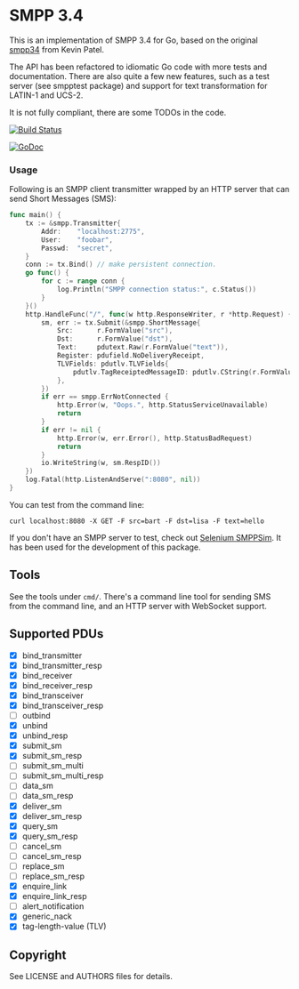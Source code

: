 # SMPP 3.4

This is an implementation of SMPP 3.4 for Go, based on the original
[smpp34](https://github.com/CodeMonkeyKevin/smpp34) from Kevin Patel.

The API has been refactored to idiomatic Go code with more tests
and documentation. There are also quite a few new features, such
as a test server (see smpptest package) and support for text
transformation for LATIN-1 and UCS-2.

It is not fully compliant, there are some TODOs in the code.

[![Build Status](https://secure.travis-ci.org/fiorix/go-smpp.png)](https://travis-ci.org/fiorix/go-smpp)

[![GoDoc](https://godoc.org/github.com/fiorix/go-smpp?status.svg)](https://godoc.org/github.com/fiorix/go-smpp)

### Usage

Following is an SMPP client transmitter wrapped by an HTTP server
that can send Short Messages (SMS):

```go
func main() {
	tx := &smpp.Transmitter{
		Addr:    "localhost:2775",
		User:    "foobar",
		Passwd:  "secret",
	}
	conn := tx.Bind() // make persistent connection.
	go func() {
		for c := range conn {
			log.Println("SMPP connection status:", c.Status())
		}
	}()
	http.HandleFunc("/", func(w http.ResponseWriter, r *http.Request) {
		sm, err := tx.Submit(&smpp.ShortMessage{
			Src:      r.FormValue("src"),
			Dst:      r.FormValue("dst"),
			Text:     pdutext.Raw(r.FormValue("text")),
			Register: pdufield.NoDeliveryReceipt,
            TLVFields: pdutlv.TLVFields{
                pdutlv.TagReceiptedMessageID: pdutlv.CString(r.FormValue("msgId")),
            },
		})
		if err == smpp.ErrNotConnected {
			http.Error(w, "Oops.", http.StatusServiceUnavailable)
			return
		}
		if err != nil {
			http.Error(w, err.Error(), http.StatusBadRequest)
			return
		}
		io.WriteString(w, sm.RespID())
	})
	log.Fatal(http.ListenAndServe(":8080", nil))
}
```

You can test from the command line:

	curl localhost:8080 -X GET -F src=bart -F dst=lisa -F text=hello

If you don't have an SMPP server to test, check out
[Selenium SMPPSim](http://www.seleniumsoftware.com/downloads.html).
It has been used for the development of this package.

## Tools

See the tools under `cmd/`. There's a command line tool for sending
SMS from the command line, and an HTTP server with WebSocket support.

## Supported PDUs

- [x] bind_transmitter
- [x] bind_transmitter_resp
- [x] bind_receiver
- [x] bind_receiver_resp
- [x] bind_transceiver
- [x] bind_transceiver_resp
- [ ] outbind
- [x] unbind
- [x] unbind_resp
- [x] submit_sm
- [x] submit_sm_resp
- [ ] submit_sm_multi
- [ ] submit_sm_multi_resp
- [ ] data_sm
- [ ] data_sm_resp
- [x] deliver_sm
- [x] deliver_sm_resp
- [x] query_sm
- [x] query_sm_resp
- [ ] cancel_sm
- [ ] cancel_sm_resp
- [ ] replace_sm
- [ ] replace_sm_resp
- [x] enquire_link
- [x] enquire_link_resp
- [ ] alert_notification
- [x] generic_nack
- [x] tag-length-value (TLV)

## Copyright

See LICENSE and AUTHORS files for details.
